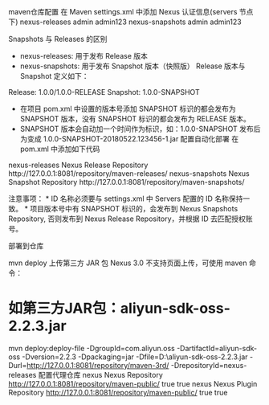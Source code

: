maven仓库配置
在 Maven settings.xml 中添加 Nexus 认证信息(servers 节点下)
<server>
  <id>nexus-releases</id>
  <username>admin</username>
  <password>admin123</password>
</server>
<server>
  <id>nexus-snapshots</id>
  <username>admin</username>
  <password>admin123</password>
</server>

Snapshots 与 Releases 的区别
* nexus-releases: 用于发布 Release 版本
* nexus-snapshots: 用于发布 Snapshot 版本（快照版）
Release 版本与 Snapshot 定义如下：

Release: 1.0.0/1.0.0-RELEASE
Snapshot: 1.0.0-SNAPSHOT

* 在项目 pom.xml 中设置的版本号添加 SNAPSHOT 标识的都会发布为 SNAPSHOT 版本，没有 SNAPSHOT 标识的都会发布为 RELEASE 版本。
* SNAPSHOT 版本会自动加一个时间作为标识，如：1.0.0-SNAPSHOT 发布后为变成 1.0.0-SNAPSHOT-20180522.123456-1.jar
配置自动化部署
在 pom.xml 中添加如下代码

<distributionManagement>  
  <repository>  
    <id>nexus-releases</id>  
    <name>Nexus Release Repository</name>  
    <url>http://127.0.0.1:8081/repository/maven-releases/</url>  
  </repository>  
  <snapshotRepository>  
    <id>nexus-snapshots</id>  
    <name>Nexus Snapshot Repository</name>  
    <url>http://127.0.0.1:8081/repository/maven-snapshots/</url>  
  </snapshotRepository>  
</distributionManagement>

注意事项：
	* 
ID 名称必须要与 settings.xml 中 Servers 配置的 ID 名称保持一致。
	* 
项目版本号中有 SNAPSHOT 标识的，会发布到 Nexus Snapshots Repository, 否则发布到 Nexus Release Repository，并根据 ID 去匹配授权账号。


部署到仓库

mvn deploy
上传第三方 JAR 包
Nexus 3.0 不支持页面上传，可使用 maven 命令：
# 如第三方JAR包：aliyun-sdk-oss-2.2.3.jar
mvn deploy:deploy-file
  -DgroupId=com.aliyun.oss
  -DartifactId=aliyun-sdk-oss
  -Dversion=2.2.3
  -Dpackaging=jar
  -Dfile=D:\aliyun-sdk-oss-2.2.3.jar
  -Durl=http://127.0.0.1:8081/repository/maven-3rd/
  -DrepositoryId=nexus-releases
配置代理仓库
<repositories>
    <repository>
        <id>nexus</id>
        <name>Nexus Repository</name>
        <url>http://127.0.0.1:8081/repository/maven-public/</url>
        <snapshots>
            <enabled>true</enabled>
        </snapshots>
        <releases>
            <enabled>true</enabled>
        </releases>
    </repository>
</repositories>
<pluginRepositories>
    <pluginRepository>
        <id>nexus</id>
        <name>Nexus Plugin Repository</name>
        <url>http://127.0.0.1:8081/repository/maven-public/</url>
        <snapshots>
            <enabled>true</enabled>
        </snapshots>
        <releases>
            <enabled>true</enabled>
        </releases>
    </pluginRepository>
</pluginRepositories>
